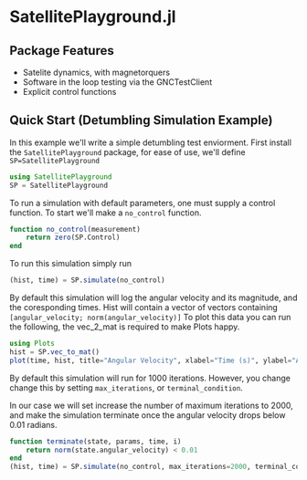 # SatellitePlayground.jl

## Package Features
- Satelite dynamics, with magnetorquers
- Software in the loop testing via the GNCTestClient
- Explicit control functions

## Quick Start (Detumbling Simulation Example)

In this example we'll write a simple detumbling test enviorment.
First install the `SatellitePlayground` package, for ease of use, we'll define `SP=SatellitePlayground`
```julia
using SatellitePlayground
SP = SatellitePlayground
```
To run a simulation with default parameters, one must supply a control function.
To start we'll make a `no_control` function.

```julia
function no_control(measurement)
    return zero(SP.Control)
end
```

To run this simulation simply run
```julia
(hist, time) = SP.simulate(no_control)
```
By default this simulation will log the angular velocity and its magnitude, and the coresponding times.
Hist will contain a vector of vectors containing `[angular_velocity; norm(angular_velocity)]`
To plot this data you can run the following, the vec_2_mat is required to make Plots happy.
```julia
using Plots
hist = SP.vec_to_mat()
plot(time, hist, title="Angular Velocity", xlabel="Time (s)", ylabel="Angular Velocity (rad/s)", labels=["ω1" "ω2" "ω3" "||ω||"])
```
By default this simulation will run for 1000 iterations.
However, you change change this by setting `max_iterations`, or `terminal_condition`.

In our case we will set increase the number of maximum iterations to 2000, and make the simulation terminate once the angular velocity drops below 0.01 radians.
```julia
function terminate(state, params, time, i)
    return norm(state.angular_velocity) < 0.01
end
(hist, time) = SP.simulate(no_control, max_iterations=2000, terminal_condition=terminate)
```